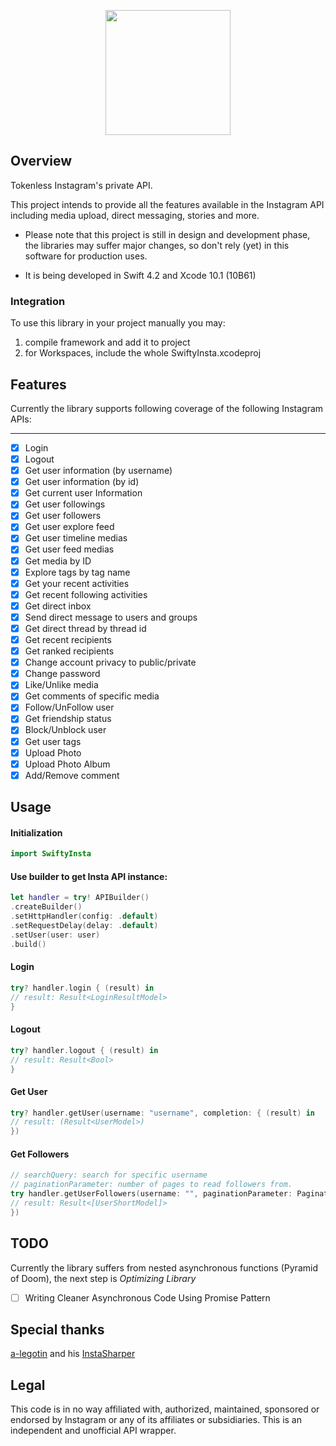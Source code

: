 <p align="center">
<img width="200" height="200" src="https://raw.githubusercontent.com/TheM4hd1/SwiftyInsta/master/Screenshots/Logo.png">
</p>

## Overview
Tokenless Instagram's private API.

This project intends to provide all the features available in the Instagram API including media upload, direct messaging, stories and more.

* Please note that this project is still in design and development phase, the libraries may suffer major changes, so don't rely (yet) in this software for production uses.

* It is being developed in Swift 4.2 and Xcode 10.1 (10B61)

### Integration
To use this library in your project manually you may:

1. compile framework and add it to project
2. for Workspaces, include the whole SwiftyInsta.xcodeproj

## Features

Currently the library supports following coverage of the following Instagram APIs:

***

- [x] Login
- [x] Logout
- [x] Get user information (by username)
- [x] Get user information (by id)
- [x] Get current user Information
- [x] Get user followings 
- [x] Get user followers
- [x] Get user explore feed
- [x] Get user timeline medias
- [x] Get user feed medias
- [x] Get media by ID
- [x] Explore tags by tag name
- [x] Get your recent activities
- [x] Get recent following activities
- [x] Get direct inbox
- [x] Send direct message to users and groups
- [x] Get direct thread by thread id
- [x] Get recent recipients
- [x] Get ranked recipients
- [x] Change account privacy to public/private
- [x] Change password
- [x] Like/Unlike media
- [x] Get comments of specific media
- [x] Follow/UnFollow user
- [x] Get friendship status
- [x] Block/Unblock user
- [x] Get user tags
- [x] Upload Photo
- [x] Upload Photo Album
- [x] Add/Remove comment

## Usage

#### Initialization

```swift
import SwiftyInsta
```

#### Use builder to get Insta API instance:

```swift
let handler = try! APIBuilder()
.createBuilder()
.setHttpHandler(config: .default)
.setRequestDelay(delay: .default)
.setUser(user: user)
.build()
```

#### Login
```swift
try? handler.login { (result) in
// result: Result<LoginResultModel>
}
```

#### Logout
```swift
try? handler.logout { (result) in
// result: Result<Bool>
}
```

#### Get User
```swift
try? handler.getUser(username: "username", completion: { (result) in
// result: (Result<UserModel>)
})
```

#### Get Followers
```swift
// searchQuery: search for specific username
// paginationParameter: number of pages to read followers from.
try handler.getUserFollowers(username: "", paginationParameter: PaginationParameters.maxPagesToLoad(maxPages: 15), searchQuery: "", completion: { (result) in
// result: Result<[UserShortModel]>
})
```

## TODO
Currently the library suffers from nested asynchronous functions (Pyramid of Doom), the next step is *Optimizing Library*
- [ ] Writing Cleaner Asynchronous Code Using Promise Pattern

## Special thanks

[a-legotin](https://github.com/a-legotin) and his [InstaSharper](https://github.com/a-legotin/InstaSharper)

## Legal

This code is in no way affiliated with, authorized, maintained, sponsored or endorsed by Instagram or any of its affiliates or subsidiaries. This is an independent and unofficial API wrapper.
